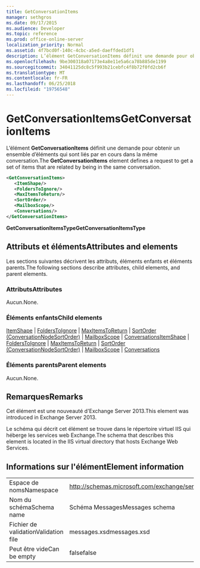 ```yaml
---
title: GetConversationItems
manager: sethgros
ms.date: 09/17/2015
ms.audience: Developer
ms.topic: reference
ms.prod: office-online-server
localization_priority: Normal
ms.assetid: 4f7bcd0f-140c-4cbc-a5ed-daeffded1df1
description: L’élément GetConversationItems définit une demande pour obtenir un ensemble d’éléments qui sont liés par en cours dans la même conversation.
ms.openlocfilehash: 9be300318a07173e4a8e11e5a6ca78b885de1199
ms.sourcegitcommit: 34041125dc8c5f993b21cebfc4f8b72f0fd2cb6f
ms.translationtype: MT
ms.contentlocale: fr-FR
ms.lasthandoff: 06/25/2018
ms.locfileid: "19756548"
---
```

# <a name="getconversationitems"></a><span data-ttu-id="998be-103">GetConversationItems</span><span class="sxs-lookup"><span data-stu-id="998be-103">GetConversationItems</span></span>

<span data-ttu-id="998be-104">L’élément **GetConversationItems** définit une demande pour obtenir un ensemble d’éléments qui sont liés par en cours dans la même conversation.</span><span class="sxs-lookup"><span data-stu-id="998be-104">The **GetConversationItems** element defines a request to get a set of items that are related by being in the same conversation.</span></span> 
  
```XML
<GetConversationItems>
   <ItemShape/>
   <FoldersToIgnore/>
   <MaxItemsToReturn/>
   <SortOrder/>
   <MailboxScope/>
   <Conversations/>
</GetConversationItems>
```

 <span data-ttu-id="998be-105">**GetConversationItemsType**</span><span class="sxs-lookup"><span data-stu-id="998be-105">**GetConversationItemsType**</span></span>
## <a name="attributes-and-elements"></a><span data-ttu-id="998be-106">Attributs et éléments</span><span class="sxs-lookup"><span data-stu-id="998be-106">Attributes and elements</span></span>

<span data-ttu-id="998be-107">Les sections suivantes décrivent les attributs, éléments enfants et éléments parents.</span><span class="sxs-lookup"><span data-stu-id="998be-107">The following sections describe attributes, child elements, and parent elements.</span></span>
  
### <a name="attributes"></a><span data-ttu-id="998be-108">Attributs</span><span class="sxs-lookup"><span data-stu-id="998be-108">Attributes</span></span>

<span data-ttu-id="998be-109">Aucun.</span><span class="sxs-lookup"><span data-stu-id="998be-109">None.</span></span>
  
### <a name="child-elements"></a><span data-ttu-id="998be-110">Éléments enfants</span><span class="sxs-lookup"><span data-stu-id="998be-110">Child elements</span></span>

<span data-ttu-id="998be-111">[ItemShape](itemshape.md) | [FoldersToIgnore](folderstoignore.md) | [MaxItemsToReturn](maxitemstoreturn.md) | [SortOrder (ConversationNodeSortOrder)](sortorder-conversationnodesortorder.md) | [MailboxScope](mailboxscope.md) | [Conversations](conversations-ex15websvcsotherref.md)</span><span class="sxs-lookup"><span data-stu-id="998be-111">[ItemShape](itemshape.md) | [FoldersToIgnore](folderstoignore.md) | [MaxItemsToReturn](maxitemstoreturn.md) | [SortOrder (ConversationNodeSortOrder)](sortorder-conversationnodesortorder.md) | [MailboxScope](mailboxscope.md) | [Conversations](conversations-ex15websvcsotherref.md)</span></span>
  
### <a name="parent-elements"></a><span data-ttu-id="998be-112">Éléments parents</span><span class="sxs-lookup"><span data-stu-id="998be-112">Parent elements</span></span>

<span data-ttu-id="998be-113">Aucun.</span><span class="sxs-lookup"><span data-stu-id="998be-113">None.</span></span>
  
## <a name="remarks"></a><span data-ttu-id="998be-114">Remarques</span><span class="sxs-lookup"><span data-stu-id="998be-114">Remarks</span></span>

<span data-ttu-id="998be-115">Cet élément est une nouveauté d'Exchange Server 2013.</span><span class="sxs-lookup"><span data-stu-id="998be-115">This element was introduced in Exchange Server 2013.</span></span>
  
<span data-ttu-id="998be-116">Le schéma qui décrit cet élément se trouve dans le répertoire virtuel IIS qui héberge les services web Exchange.</span><span class="sxs-lookup"><span data-stu-id="998be-116">The schema that describes this element is located in the IIS virtual directory that hosts Exchange Web Services.</span></span>
  
## <a name="element-information"></a><span data-ttu-id="998be-117">Informations sur l'élément</span><span class="sxs-lookup"><span data-stu-id="998be-117">Element information</span></span>

|||
|:-----|:-----|
|<span data-ttu-id="998be-118">Espace de noms</span><span class="sxs-lookup"><span data-stu-id="998be-118">Namespace</span></span>  <br/> |http://schemas.microsoft.com/exchange/services/2006/messages  <br/> |
|<span data-ttu-id="998be-119">Nom du schéma</span><span class="sxs-lookup"><span data-stu-id="998be-119">Schema name</span></span>  <br/> |<span data-ttu-id="998be-120">Schéma Messages</span><span class="sxs-lookup"><span data-stu-id="998be-120">Messages schema</span></span>  <br/> |
|<span data-ttu-id="998be-121">Fichier de validation</span><span class="sxs-lookup"><span data-stu-id="998be-121">Validation file</span></span>  <br/> |<span data-ttu-id="998be-122">messages.xsd</span><span class="sxs-lookup"><span data-stu-id="998be-122">messages.xsd</span></span>  <br/> |
|<span data-ttu-id="998be-123">Peut être vide</span><span class="sxs-lookup"><span data-stu-id="998be-123">Can be empty</span></span>  <br/> |<span data-ttu-id="998be-124">false</span><span class="sxs-lookup"><span data-stu-id="998be-124">false</span></span>  <br/> |
   

